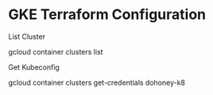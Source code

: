 # GKE Terraform Configuration

List Cluster

gcloud container clusters list

Get Kubeconfig

 gcloud container clusters get-credentials dohoney-k8
